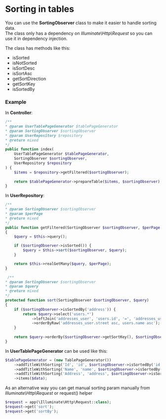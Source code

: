 # Sorting in tables

You can use the **SortingObserver** class to make it easier to handle sorting data.  
The class only has a dependency on *Illuminate\Http\Request* so you can use it in dependency injection.    

The class has methods like this:
* isSorted
* isNotSorted
* isSortDesc
* isSortAsc
* getSortDirection
* getSortKey
* isSortedBy

### Example  
In **Controller**:

```php
/**
* @param UserTablePageGenerator $tablePageGenerator
* @param SortingObserver $sortingObserver
* @param UserRepository $repository
* @return mixed
*/
public function index(
    UserTablePageGenerator $tablePageGenerator,
    SortingObserver $sortingObserver,
    UserRepository $repository
) {
    $items = $repository->getFiltered($sortingObserver);
    
    return $tablePageGenerator->prepareTable($items, $sortingObserver);
}
```
In **UserRepository**:
```php
/**
* @param SortingObserver $sortingObserver
* @param $perPage
* @return mixed
*/
public function getFiltered(SortingObserver $sortingObserver, $perPage = 20)
{
    $query = $this->query();

    if ($sortingObserver->isSorted()) {
        $query = $this->sort($sortingObserver, $query);
    }

    return $this->realGetMany($query, $perPage);
}

 /**
* @param SortingObserver $sortingObserver
* @param $query
* @return mixed
*/ 
protected function sort(SortingObserver $sortingObserver, $query) 
{
    if ($sortingObserver->isSortedBy('address')) {
        return $query->select('users.*')
            ->leftJoin('addresses_user', 'users.id', '=', 'addresses_user.user_id')
            ->orderByRaw('addresses_user.street asc, users.name asc');
    }
    
    return $query->orderBy($sortingObserver->getSortKey(), $sortingObserver->getSortDirection());
}
```
In **UserTablePageGenerator** can be used like this:
```php
$tablePageGenerator = (new TablePageGenerator())
    ->addTitleWithSorting('Id', 'id', $sortingObserver->isSortedBy('id') ? $sortingObserver->getSortDirection(): '')
    ->addTitleWithSorting('Name', 'name', $sortingObserver->isSortedBy('name') ? $sortingObserver->getSortDirection(): '')
    ->addTitleWithSorting('Address', 'address', $sortingObserver->isSortedBy('address') ? $sortingObserver->getSortDirection(): '')
    ->items($data);
```

As an alternative way you can get manual sorting param manually from *Illuminate\Http\Request* or request() helper

```php
$request = app(\Illuminate\Http\Request::class);
$request->get('sort');
$request->get('sortBy');
```  



